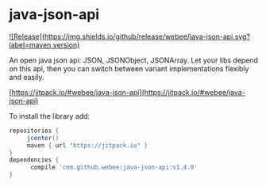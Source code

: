 # java-json-api

[![Release](https://img.shields.io/github/release/webee/java-json-api.svg?label=maven version)](https://jitpack.io/#webee/java-json-api)

An open java json api: JSON, JSONObject, JSONArray.
Let your libs depend on this api, then you can switch between variant implementations flexibly and easily.

[https://jitpack.io/#webee/java-json-api](https://jitpack.io/#webee/java-json-api)

To install the library add:

   ```gradle
   repositories {
        jcenter()
        maven { url "https://jitpack.io" }
   }
   dependencies {
         compile 'com.github.webee:java-json-api:v1.4.0'
   }
   ```